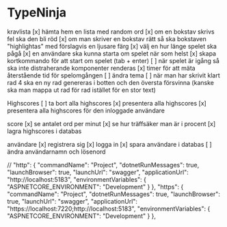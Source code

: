 # TypeNinja

kravlista
[x] hämta hem en lista med random ord
[x] om en bokstav skrivs fel ska den bli röd
[x] om man skriver en bokstav rätt så ska bokstaven "highlightas" med förslagvis en ljusare färg
[x] välj en hur länge spelet ska pågå
[x] en användare ska kunna starta om spelet när som helst
[x] skapa kortkommando för att start om spelet (tab + enter)
[ ] när spelet är igång så ska inte distraherande komponenter renderas
[x] timer för att mäta återstående tid för spelomgången
[ ] ändra tema
[ ] när man har skrivit klart rad 4 ska en ny rad genereras i botten och den översta försvinna (kanske ska man mappa ut rad för rad istället för en stor text)

Highscores
[ ] ta bort alla highscores
[x] presentera alla highscores
[x] presentera alla highscores för den inloggade användare

score
[x] se antalet ord per minut
[x] se hur träffsäker man är i procent
[x] lagra highscores i databas

användare
[x] registrera sig
[x] logga in
[x] spara användare i databas
[ ] ändra användarnamn och lösenord

// "http": {
"commandName": "Project",
"dotnetRunMessages": true,
"launchBrowser": true,
"launchUrl": "swagger",
"applicationUrl": "http://localhost:5183",
"environmentVariables": {
"ASPNETCORE_ENVIRONMENT": "Development"
}
},
"https": {
"commandName": "Project",
"dotnetRunMessages": true,
"launchBrowser": true,
"launchUrl": "swagger",
"applicationUrl": "https://localhost:7220;http://localhost:5183",
"environmentVariables": {
"ASPNETCORE_ENVIRONMENT": "Development"
}
},
